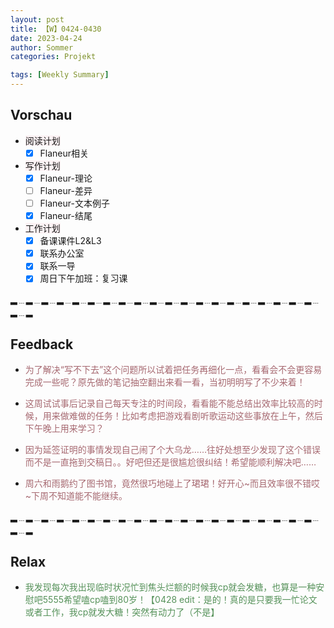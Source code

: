 ```yaml
---
layout: post
title: 【W】0424-0430
date: 2023-04-24
author: Sommer
categories: Projekt

tags: [Weekly Summary]
--- 
```


## Vorschau

- <font style="background:#fcf2f4">阅读计划</font>
  - [x] Flaneur相关
- <font style="background:#fcf2f4">写作计划</font>
  - [x] Flaneur-理论
  - [ ] Flaneur-差异
  - [ ] Flaneur-文本例子
  - [x] Flaneur-结尾
- <font style="background:#fcf2f4">工作计划</font>
  - [x] 备课课件L2&L3
  - [x] 联系办公室
  - [x] 联系一导
  - [x] 周日下午加班：复习课

▂﹍▂﹍▂﹍▂﹍▂﹍▂﹍▂﹍▂﹍▂﹍▂﹍▂﹍▂﹍▂﹍▂﹍▂﹍▂﹍▂﹍▂﹍▂﹍▂﹍▂﹍▂

## Feedback

- <font style="color:#a66870">为了解决“写不下去”这个问题所以试着把任务再细化一点，看看会不会更容易完成一些呢？原先做的笔记抽空翻出来看一看，当初明明写了不少来着！</font>

- <font style="color:#a66870">这周试试事后记录自己每天专注的时间段，看看能不能总结出效率比较高的时候，用来做难做的任务！比如考虑把游戏看剧听歌运动这些事放在上午，然后下午晚上用来学习？</font>

- <font style="color:#a66870">因为延签证明的事情发现自己闹了个大乌龙……往好处想至少发现了这个错误而不是一直拖到交稿日。。好吧但还是很尴尬很纠结！希望能顺利解决吧……</font>

- <font style="color:#a66870">周六和雨鹅约了图书馆，竟然很巧地碰上了珺珺！好开心~而且效率很不错哎~下周不知道能不能继续。</font>

▂﹍▂﹍▂﹍▂﹍▂﹍▂﹍▂﹍▂﹍▂﹍▂﹍▂﹍▂﹍▂﹍▂﹍▂﹍▂﹍▂﹍▂﹍▂﹍▂﹍▂﹍▂

## Relax

- <font style="color:#56925A">我发现每次我出现临时状况忙到焦头烂额的时候我cp就会发糖，也算是一种安慰吧5555希望嗑cp嗑到80岁！【0428 edit：是的！真的是只要我一忙论文或者工作，我cp就发大糖！突然有动力了（不是】</font><br>
